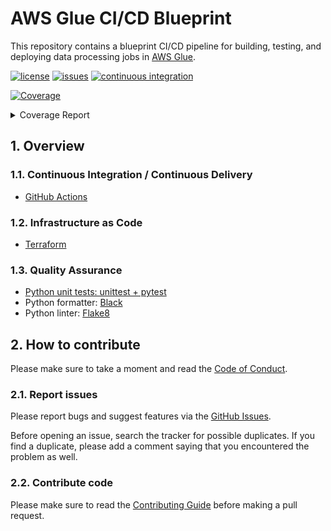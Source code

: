 # AWS Glue CI/CD Blueprint

This repository contains a blueprint CI/CD pipeline for building, testing, and deploying
data processing jobs in [AWS Glue](https://aws.amazon.com/glue/).

[![license](https://img.shields.io/github/license/ricardolsmendes/aws-glue-ci-cd-blueprint.svg)](https://github.com/ricardolsmendes/aws-glue-ci-cd-blueprint/blob/main/LICENSE)
[![issues](https://img.shields.io/github/issues/ricardolsmendes/aws-glue-ci-cd-blueprint.svg)](https://github.com/ricardolsmendes/aws-glue-ci-cd-blueprint/issues)
[![continuous integration](https://github.com/ricardolsmendes/aws-glue-ci-cd-blueprint/actions/workflows/on-push-to-main.yaml/badge.svg)](https://github.com/ricardolsmendes/aws-glue-ci-cd-blueprint/actions/workflows/on-push-to-main.yaml)

<!-- Pytest Coverage Comment:Begin -->
<a href="https://github.com/ricardolsmendes/aws-glue-ci-cd-blueprint/blob/main/README.md"><img alt="Coverage" src="https://img.shields.io/badge/Coverage-94%25-brightgreen.svg" /></a><details><summary>Coverage Report </summary><table><tr><th>File</th><th>Stmts</th><th>Miss</th><th>Cover</th><th>Missing</th></tr><tbody><tr><td colspan="5"><b>src/spark</b></td></tr><tr><td>&nbsp; &nbsp;<a href="https://github.com/ricardolsmendes/aws-glue-ci-cd-blueprint/blob/main/src/spark/sample_job.py">sample_job.py</a></td><td>17</td><td>1</td><td>94%</td><td><a href="https://github.com/ricardolsmendes/aws-glue-ci-cd-blueprint/blob/main/src/spark/sample_job.py#L32">32</a></td></tr><tr><td><b>TOTAL</b></td><td><b>17</b></td><td><b>1</b></td><td><b>94%</b></td><td>&nbsp;</td></tr></tbody></table></details>
<!-- Pytest Coverage Comment:End -->

## 1. Overview

### 1.1. Continuous Integration / Continuous Delivery

- [GitHub Actions](https://github.com/ricardolsmendes/aws-glue-ci-cd-blueprint/blob/main/.github/workflows)

### 1.2. Infrastructure as Code

- [Terraform](https://github.com/ricardolsmendes/aws-glue-ci-cd-blueprint/blob/main/infrastructure)

### 1.3. Quality Assurance

- [Python unit tests: unittest + pytest](https://github.com/ricardolsmendes/aws-glue-ci-cd-blueprint/blob/main/tests)
- Python formatter: [Black](https://github.com/psf/black)
- Python linter: [Flake8](https://github.com/PyCQA/flake8)

## 2. How to contribute

Please make sure to take a moment and read the [Code of
Conduct](https://github.com/ricardolsmendes/aws-glue-ci-cd-blueprint/blob/main/.github/CODE_OF_CONDUCT.md).

### 2.1. Report issues

Please report bugs and suggest features via the [GitHub
Issues](https://github.com/ricardolsmendes/aws-glue-ci-cd-blueprint/issues).

Before opening an issue, search the tracker for possible duplicates. If you find a
duplicate, please add a comment saying that you encountered the problem as well.

### 2.2. Contribute code

Please make sure to read the [Contributing
Guide](https://github.com/ricardolsmendes/aws-glue-ci-cd-blueprint/blob/main/.github/CONTRIBUTING.md)
before making a pull request.
